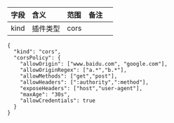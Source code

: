 | 字段   | 含义   | 范围   | 备注 |    |
|:-----|:-----|:-----|:---|:---|
| kind | 插件类型 | cors |    |    |

```
{
  "kind": "cors",
  "corsPolicy": {
    "allowOrigin": ["www.baidu.com", "google.com"],
    "allowOriginRegex": ["a.*","b.*"],
    "allowMethods": ["get","post"],
    "allowHeaders": [":authority",":method"],
    "exposeHeaders": ["host","user-agent"],
    "maxAge": "30s",
    "allowCredentials": true
  }
}
```